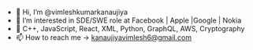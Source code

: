 - 👋 Hi, I’m @vimleshkumarkanaujiya
- 👀 I’m interested in SDE/SWE role at Facebook | Apple |Google | Nokia
- 🌱 C++, JavaScript, React, XML, Python, GraphQL, AWS, Cryptography
- 📫 How to reach me -> kanaujiyavimlesh6@gmail.com

<!---
vimleshkumarkanaujiya/vimleshkumarkanaujiya is a ✨ special ✨ repository because its `README.md` (this file) appears on your GitHub profile.
You can click the Preview link to take a look at your changes.
--->

